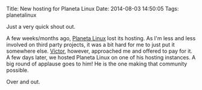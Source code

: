 Title: New hosting for Planeta Linux
Date: 2014-08-03 14:50:05
Tags: planetalinux

Just a very quick shout out.

A few weeks/months ago, <a href="http://planetalinux.org">Planeta Linux</a> lost its hosting. As I'm less and less
involved on third party projects, it was a bit hard for me to just put it somewhere else. <a href="http://blografia.net/vicm3/">Víctor</a>,
however, approached me and offered to pay for it. A few days later, we hosted Planeta Linux on one of his hosting
instances. A big round of applause goes to him! He is the one making that community possible.

Over and out.
